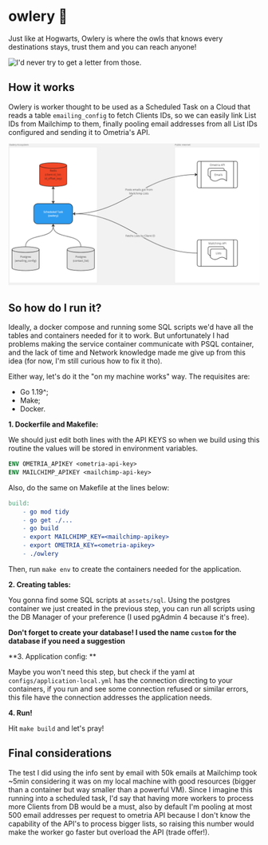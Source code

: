 # owlery 🦉

Just like at Hogwarts, Owlery is where the owls that knows every destinations stays, trust them and you can reach anyone!

![I'd never try to get a letter from those.](https://64.media.tumblr.com/847f946e7bdcee2608fc8ff2da69480a/tumblr_pxw01wSn031yqzlz8o1_500.gifv)

## How it works

Owlery is worker thought to be used as a Scheduled Task on a Cloud that reads a table `emailing_config` to fetch Clients IDs, so we can easily link List IDs from Mailchimp to them, finally pooling email addresses from all List IDs configured and sending it to Ometria's API.

<img src="flowchart.jpg" alt="flowchart" style="zoom:75%;" />

## So how do I run it?

Ideally, a docker compose and running some SQL scripts we'd have all the tables and containers needed for it to work. But unfortunately I had problems making the service container communicate with PSQL container, and the lack of time and Network knowledge made me give up from this idea (for now, I'm still curious how to fix it tho).

Either way, let's do it the "on my machine works" way. The requisites are:

- Go 1.19^;
- Make;
- Docker.

**1. Dockerfile and Makefile:**

We should just edit both lines with the API KEYS so when we build using this routine the values will be stored in environment variables.

```dockerfile
ENV OMETRIA_APIKEY <ometria-api-key>
ENV MAILCHIMP_APIKEY <mailchimp-api-key>
```

Also, do the same on Makefile at the lines below:

```makefile
build:
	- go mod tidy
	- go get ./...
	- go build
	- export MAILCHIMP_KEY=<mailchimp-apikey>
	- export OMETRIA_KEY=<ometria-apikey>
	- ./owlery
```

Then, run ``make env`` to create the containers needed for the application.

**2. Creating tables:**

You gonna find some SQL scripts at  ``assets/sql``. Using the postgres container we just created in the previous step, you can run all scripts using the DB Manager of your preference (I used pgAdmin 4 because it's free). 

**Don't forget to create your database! I used the name ``custom`` for the database if you need a suggestion**

**3. Application config: **

Maybe you won't need this step, but check if the yaml at ``configs/application-local.yml`` has the connection directing to your containers, if you run and see some connection refused or similar errors, this file have the connection addresses the application needs.

**4. Run!**

Hit ``make build`` and let's pray!

## Final considerations

The test I did using the info sent by email with 50k emails at Mailchimp took ~5min considering it was on my local machine with good resources (bigger than a container but way smaller than a powerful VM). Since I imagine this running into a scheduled task, I'd say that having more workers to process more Clients from DB would be a must, also by default I'm pooling at most 500 email addresses per request to ometria API because I don't know the capability of the API's to process bigger lists, so raising this number would make the worker go faster but overload the API (trade offer!).